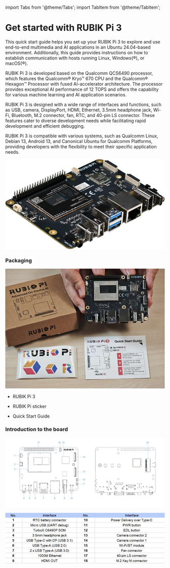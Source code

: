 import Tabs from '@theme/Tabs';
import TabItem from '@theme/TabItem';

# Get started with RUBIK Pi 3

This quick start guide helps you set up your RUBIK Pi 3 to explore and use end-to-end multimedia and AI applications in an Ubuntu 24.04-based environment. Additionally, this guide provides instructions on how to establish communication with hosts running Linux, Windows(®), or macOS(®).

RUBIK Pi 3 is developed based on the Qualcomm QCS6490 processor, which features the Qualcomm® Kryo™ 670 CPU and the Qualcomm® Hexagon™ Processor with fused AI-accelerator architecture. The processor provides exceptional AI performance of 12 TOPS and offers the capability for various machine learning and AI application scenarios.

RUBIK Pi 3 is designed with a wide range of interfaces and functions, such as USB, camera, DisplayPort, HDMI, Ethernet, 3.5mm headphone jack, Wi-Fi, Bluetooth, M.2 connector, fan, RTC, and 40-pin LS connector. These features cater to diverse development needs while facilitating rapid development and efficient debugging.

RUBIK Pi 3 is compatible with various systems, such as Qualcomm Linux, Debian 13, Android 13, and Canonical Ubuntu for Qualcomm Platforms, providing developers with the flexibility to meet their specific application needs.

![](../images/image.jpg)

### Packaging

![](../images/image-1.jpg)

* RUBIK Pi 3

* RUBIK Pi sticker

* Quick Start Guide

### Introduction to the board

![](../images/data-3.svg)

![](../images/image-2.jpg)
